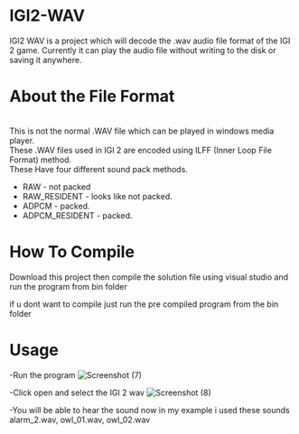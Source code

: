 # IGI2-WAV

IGI2 WAV is a project which will decode the .wav audio file format of the IGI 2 game. Currently it can play the audio file without writing to the disk or saving it anywhere.

# About the File Format

<br> This is not the normal .WAV file which can be played in windows media player.
<br> These .WAV files used in IGI 2 are encoded using ILFF (Inner Loop File Format) method.
<br> These Have four different sound pack methods.

  - RAW - not packed
  - RAW_RESIDENT - looks like not packed.
  - ADPCM - packed.
  - ADPCM_RESIDENT - packed.


# How To Compile

Download this project then compile the solution file using visual studio and run the program from bin folder

if u dont want to compile just run the pre compiled program from the bin folder

# Usage

-Run the program 
![Screenshot (7)](https://github.com/DotCube1/IGI2-WAV/assets/66794499/8155a4e2-dd40-4e66-9c81-74d4e866ea2f)

-Click open and select the IGI 2 wav
![Screenshot (8)](https://github.com/DotCube1/IGI2-WAV/assets/66794499/f8e74f27-0b3e-4f4c-b29f-aacd90ae73a3)

-You will be able to hear the sound now 
 in my example i used these sounds alarm_2.wav, owl_01.wav, owl_02.wav 
 
